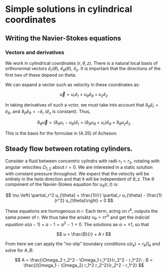 # Simple solutions in cylindrical coordinates

## Writing the Navier-Stokes equations

### Vectors and derivatives

We work in cylindrical coordinates $(r,\theta,z)$. There is a natural local basis of orthonormal vectors
${\hat e}_r(\theta)$, ${\hat e}_{\theta}(\theta)$, ${\hat e}_z$. It is important that the directions of
the first two of these depend on theta.

We can expand a vector such as velocity in these coordinates as: 

$$
	{\vec u} = u_r {\hat e}_r + u_{\theta} {\hat e}_{\theta} + u_z {\hat e}_z
$$

In taking derivatives of such a vctor, we must take into account that $\partial_{\theta} {\hat e}_r = {\hat e}_{\theta}$,
and $\partial_{\theta} {\hat e}_{\theta} = - {\hat e}_r$ (${\hat e}_z$ is constant). Thus, 

$$
	\partial_{\theta} {\vec u} = \left(\partial_{\theta} u_r - u_{\theta}\right){\hat e}_r 
	+ \left(\partial_{\theta} u_{\theta} + u_r\right) {\hat e}_{\theta} + \partial_{\theta} u_z {\hat e}_z
$$

This is the basis for the formulae in (A.35) of Acheson.

## Steady flow between rotating cylinders. 

Consider a fluid between concentric cylindrs with radii $r_1 < r_2$, rotating with angular velocities $\Omega_{1,2}$ about $r = 0$. 
We are interested in a static solution with constant pressure throughout. We expect that the velocity will be entirely in the
$heta$ direction and that it will be independent of $\theta, z$. The $\theta$ component of the Navier-Stokes equation for $u_{\theta}(r,t)$ is:

$$
	\nu \left( \partial_r^2 u_{\theta} + \frac{1}{r} \partial_r u_{\theta} - \frac{1}{r^2} u_{\theta}\right) = 0
$$

These equations are homogenous in $r$. Each term, actng on $r^k$, outputs the same power of $r$. We thus take the ans&auml;tz 
$u_{\theta} = c r^{\alpha}$ and get the *indicial equation* $\alpha (\alpha - 1) + \alpha - 1 = \alpha^2 -1 = 0$.
The solutions ae $\alpha = \pm 1$, so that

$$
	u = \frac{B}{r} + A r
$$

From here we can apply the "no-slip" boundary conditions $u(r_k) = r_k \Omega_k$ and solve for $A,B$:

$$
	A = \frac{\Omega_2 r_2^2 - \Omega_1 r_1^2}{r_2^2 - r_1^2}\ ; B = \frac{(\Omega_1 - \Omega_2) r_1^2 r_2^2}{r_2^2 - r_1^2}
$$


